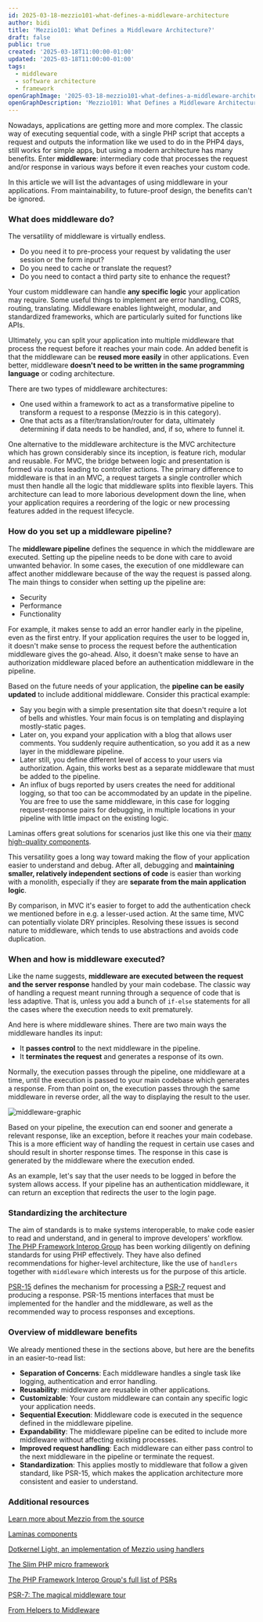 ```yaml
---
id: 2025-03-18-mezzio101-what-defines-a-middleware-architecture
author: bidi
title: 'Mezzio101: What Defines a Middleware Architecture?'
draft: false
public: true
created: '2025-03-18T11:00:00-01:00'
updated: '2025-03-18T11:00:00-01:00'
tags:
  - middleware
  - software architecture
  - framework
openGraphImage: '2025-03-18-mezzio101-what-defines-a-middleware-architecture.png'
openGraphDescription: 'Mezzio101: What Defines a Middleware Architecture?'
---
```


Nowadays, applications are getting more and more complex.
The classic way of executing sequential code, with a single PHP script that accepts a request and outputs the information like we used to do in the PHP4 days, still works for simple apps, but using a modern architecture has many benefits.
Enter **middleware**: intermediary code that processes the request and/or response in various ways before it even reaches your custom code.

<!--- EXTENDED -->

In this article we will list the advantages of using middleware in your applications.
From maintainability, to future-proof design, the benefits can't be ignored.

### What does middleware do?

The versatility of middleware is virtually endless.

- Do you need it to pre-process your request by validating the user session or the form input?
- Do you need to cache or translate the request?
- Do you need to contact a third party site to enhance the request?

Your custom middleware can handle **any specific logic** your application may require.
Some useful things to implement are error handling, CORS, routing, translating.
Middleware enables lightweight, modular, and standardized frameworks, which are particularly suited for functions like APIs.

Ultimately, you can split your application into multiple middleware that process the request before it reaches your main code.
An added benefit is that the middleware can be **reused more easily** in other applications.
Even better, middleware **doesn't need to be written in the same programming language** or coding architecture.

There are two types of middleware architectures:

- One used within a framework to act as a transformative pipeline to transform a request to a response (Mezzio is in this category).
- One that acts as a filter/translation/router for data, ultimately determining if data needs to be handled, and, if so, where to funnel it.

One alternative to the middleware architecture is the MVC architecture which has grown considerably since its inception, is feature rich, modular and reusable.
For MVC, the bridge between logic and presentation is formed via routes leading to controller actions.
The primary difference to middleware is that in an MVC, a request targets a single controller which must then handle all the logic that middleware splits into flexible layers.
This architecture can lead to more laborious development down the line, when your application requires a reordering of the logic or new processing features added in the request lifecycle.

### How do you set up a middleware pipeline?

The **middleware pipeline** defines the sequence in which the middleware are executed.
Setting up the pipeline needs to be done with care to avoid unwanted behavior.
In some cases, the execution of one middleware can affect another middleware because of the way the request is passed along.
The main things to consider when setting up the pipeline are:

- Security
- Performance
- Functionality

For example, it makes sense to add an error handler early in the pipeline, even as the first entry.
If your application requires the user to be logged in, it doesn't make sense to process the request before the authentication middleware gives the go-ahead.
Also, it doesn't make sense to have an authorization middleware placed before an authentication middleware in the pipeline.

Based on the future needs of your application, the **pipeline can be easily updated** to include additional middleware.
Consider this practical example:

- Say you begin with a simple presentation site that doesn't require a lot of bells and whistles.
Your main focus is on templating and displaying mostly-static pages.
- Later on, you expand your application with a blog that allows user comments.
You suddenly require authentication, so you add it as a new layer in the middleware pipeline.
- Later still, you define different level of access to your users via authorization.
Again, this works best as a separate middleware that must be added to the pipeline.
- An influx of bugs reported by users creates the need for additional logging, so that too can be accommodated by an update in the pipeline.
You are free to use the same middleware, in this case for logging request-response pairs for debugging, in multiple locations in your pipeline with little impact on the existing logic.

Laminas offers great solutions for scenarios just like this one via their [many high-quality components](https://docs.laminas.dev/components/).

This versatility goes a long way toward making the flow of your application easier to understand and debug.
After all, debugging and **maintaining smaller, relatively independent sections of code** is easier than working with a monolith, especially if they are **separate from the main application logic**.

By comparison, in MVC it's easier to forget to add the authentication check we mentioned before in e.g. a lesser-used action.
At the same time, MVC can potentially violate DRY principles.
Resolving these issues is second nature to middleware, which tends to use abstractions and avoids code duplication.

### When and how is middleware executed?

Like the name suggests, **middleware are executed between the request and the server response** handled by your main codebase.
The classic way of handling a request meant running through a sequence of code that is less adaptive.
That is, unless you add a bunch of `if-else` statements for all the cases where the execution needs to exit prematurely.

And here is where middleware shines.
There are two main ways the middleware handles its input:

- It **passes control** to the next middleware in the pipeline.
- It **terminates the request** and generates a response of its own.

Normally, the execution passes through the pipeline, one middleware at a time, until the execution is passed to your main codebase which generates a response.
From than point on, the execution passes through the same middleware in reverse order, all the way to displaying the result to the user.

![middleware-graphic](/images/blog/mezzio101/mezzio101-middleware.jpg "middleware-graphic")

Based on your pipeline, the execution can end sooner and generate a relevant response, like an exception, before it reaches your main codebase.
This is a more efficient way of handling the request in certain use cases and should result in shorter response times.
The response in this case is generated by the middleware where the execution ended.

As an example, let's say that the user needs to be logged in before the system allows access.
If your pipeline has an authentication middleware, it can return an exception that redirects the user to the login page.

### Standardizing the architecture

The aim of standards is to make systems interoperable, to make code easier to read and understand, and in general to improve developers' workflow.
[The PHP Framework Interop Group](https://www.php-fig.org/) has been working diligently on defining standards for using PHP effectively.
They have also defined recommendations for higher-level architecture, like the use of `handlers` together with `middleware` which interests us for the purpose of this article.

[PSR-15](https://www.php-fig.org/psr/psr-15/) defines the mechanism for processing a [PSR-7](https://www.php-fig.org/psr/psr-7/) request and producing a response.
PSR-15 mentions interfaces that must be implemented for the handler and the middleware, as well as the recommended way to process responses and exceptions.

### Overview of middleware benefits

We already mentioned these in the sections above, but here are the benefits in an easier-to-read list:

- **Separation of Concerns**: Each middleware handles a single task like logging, authentication and error handling.
- **Reusability**: middleware are reusable in other applications.
- **Customizable**: Your custom middleware can contain any specific logic your application needs.
- **Sequential Execution**: Middleware code is executed in the sequence defined in the middleware pipeline.
- **Expandability**: The middleware pipeline can be edited to include more middleware without affecting existing processes.
- **Improved request handling**: Each middleware can either pass control to the next middleware in the pipeline or terminate the request.
- **Standardization**: This applies mostly to middleware that follow a given standard, like PSR-15, which makes the application architecture more consistent and easier to understand.

### Additional resources

[Learn more about Mezzio from the source](https://docs.mezzio.dev/)

[Laminas components](https://docs.laminas.dev/components/)

[Dotkernel Light, an implementation of Mezzio using handlers](https://github.com/dotkernel/light)

[The Slim PHP micro framework](https://www.slimframework.com/)

[The PHP Framework Interop Group's full list of PSRs](https://www.php-fig.org/psr/)

[PSR-7: The magical middleware tour](https://vimeo.com/showcase/4061778/video/177154167)

[From Helpers to Middleware](https://www.youtube.com/watch?v=v1I57-_Rsv0)
